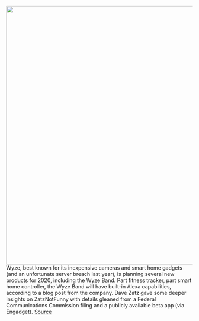 <img src='https://cdn.vox-cdn.com/thumbor/lxi5pRQL8leD6s-z-bA2DWuIW2M=/0x0:1800x1014/1200x800/filters:focal(756x363:1044x651)/cdn.vox-cdn.com/uploads/chorus_image/image/66364113/wyze2.0.jpeg' width='700px' /><br/>
Wyze, best known for its inexpensive cameras and smart home gadgets (and an unfortunate server breach last year), is planning several new products for 2020, including the Wyze Band. Part fitness tracker, part smart home controller, the Wyze Band will have built-in Alexa capabilities, according to a blog post from the company. Dave Zatz gave some deeper insights on ZatzNotFunny with details gleaned from a Federal Communications Commission filing and a publicly available beta app (via Engadget).
<a href='https://www.theverge.com/2020/2/24/21150549/fitness-tracker-wyze-band-alexa'> Source <a/>